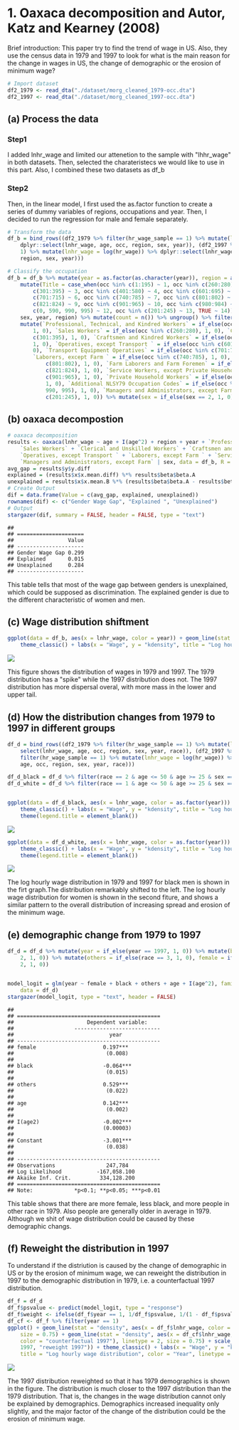 # 1. Oaxaca decomposition and Autor, Katz and Kearney (2008)

Brief introduction: This paper try to find the trend of wage in US. Also, they use the census data in 1979 and 1997 to look for what is the main reason for the change in wages in US, the change of demographic or the erosion of minimum wage?


```r
# Import dataset
df2_1979 <- read_dta("./dataset/morg_cleaned_1979-occ.dta")
df2_1997 <- read_dta("./dataset/morg_cleaned_1997-occ.dta")
```

## (a) Process the data

### Step1

I added lnhr_wage and limited our  attenetion to the sample with "lhhr_wage" in both datasets. Then, selected the charateristecs we would like to use in this part. Also, I combined these two datasets as df_b

### Step2

Then, in the linear model, I first used the as.factor function to create a series of dummy variables of regions, occupations and year. Then, I decided to run the regression for male and female separately. 


```r
# Transform the data
df_b = bind_rows((df2_1979 %>% filter(hr_wage_sample == 1) %>% mutate(lnhr_wage = log(hr_wage)) %>% 
    dplyr::select(lnhr_wage, age, occ, region, sex, year)), (df2_1997 %>% filter(hr_wage_sample == 
    1) %>% mutate(lnhr_wage = log(hr_wage)) %>% dplyr::select(lnhr_wage, age, occ, 
    region, sex, year)))

# Classify the occupation
df_b = df_b %>% mutate(year = as.factor(as.character(year)), region = as.factor(as.character(region))) %>% 
    mutate(Title = case_when(occ %in% c(1:195) ~ 1, occ %in% c(260:280) ~ 2, occ %in% 
        c(301:395) ~ 3, occ %in% c(401:580) ~ 4, occ %in% c(601:695) ~ 5, occ %in% 
        c(701:715) ~ 6, occ %in% c(740:785) ~ 7, occ %in% c(801:802) ~ 8, occ %in% 
        c(821:824) ~ 9, occ %in% c(901:965) ~ 10, occ %in% c(980:984) ~ 11, occ %in% 
        c(0, 590, 990, 995) ~ 12, occ %in% c(201:245) ~ 13, TRUE ~ 14)) %>% group_by(Title, 
    sex, year, region) %>% mutate(count = n()) %>% ungroup() %>% filter(count > 500) %>% 
    mutate(`Professional, Technical, and Kindred Workers` = if_else(occ %in% c(1:195), 
        1, 0), `Sales Workers` = if_else(occ %in% c(260:280), 1, 0), `Clerical and Unskilled Workers` = if_else(occ %in% 
        c(301:395), 1, 0), `Craftsmen and Kindred Workers` = if_else(occ %in% c(401:580), 
        1, 0), `Operatives, except Transport ` = if_else(occ %in% c(601:695), 1, 
        0), `Transport Equipment Operatives` = if_else(occ %in% c(701:715), 1, 0), 
        `Laborers, except Farm ` = if_else(occ %in% c(740:785), 1, 0), `Farmers and Farm Managers` = if_else(occ %in% 
            c(801:802), 1, 0), `Farm Laborers and Farm Foremen` = if_else(occ %in% 
            c(821:824), 1, 0), `Service Workers, except Private Household` = if_else(occ %in% 
            c(901:965), 1, 0), `Private Household Workers` = if_else(occ %in% c(980:984), 
            1, 0), `Additional NLSY79 Occupation Codes` = if_else(occ %in% c(0, 590, 
            990, 995), 1, 0), `Managers and Administrators, except Farm` = if_else(occ %in% 
            c(201:245), 1, 0)) %>% mutate(sex = if_else(sex == 2, 1, 0))
```

## (b) oaxaca decompostion


```r
# oaxaca decomposition
results <- oaxaca(lnhr_wage ~ age + I(age^2) + region + year + `Professional, Technical, and Kindred Workers` + 
    `Sales Workers` + `Clerical and Unskilled Workers` + `Craftsmen and Kindred Workers` + 
    `Operatives, except Transport ` + `Laborers, except Farm ` + `Service Workers, except Private Household` + 
    `Managers and Administrators, except Farm` | sex, data = df_b, R = NULL)
avg_gap = results$y$y.diff
explained = (results$x$x.mean.diff) %*% results$beta$beta.A
unexplained = results$x$x.mean.B %*% (results$beta$beta.A - results$beta$beta.B)
# Create Output
dif = data.frame(Value = c(avg_gap, explained, unexplained))
rownames(dif) <- c("Gender Wage Gap", "Explained ", "Unexplained")
# Output
stargazer(dif, summary = FALSE, header = FALSE, type = "text")
```

```
## 
## =====================
##                 Value
## ---------------------
## Gender Wage Gap 0.299
## Explained       0.015
## Unexplained     0.284
## ---------------------
```
This table tells that most of the wage gap between genders is unexplained, which could be supposed as discrimination. The explained gender is due to the different characteristic of women and men.

## (c) Wage distribution shiftment


```r
ggplot(data = df_b, aes(x = lnhr_wage, color = year)) + geom_line(stat = "density") + 
    theme_classic() + labs(x = "Wage", y = "kdensity", title = "Log hourly wage distribution")
```

<img src="./figure/oaxaca/figureunnamed-chunk-6-1.png" style="display: block; margin: auto;" />

This figure shows the distribution of wages in 1979 and 1997. 
The 1979 distribution has a "spike" while the 1997 distribution does not. The 1997 distribution has more dispersal overal, with more mass in the lower and upper tail.



## (d) How the distribution changes from 1979 to 1997 in different groups


```r
df_d = bind_rows((df2_1979 %>% filter(hr_wage_sample == 1) %>% mutate(lnhr_wage = log(hr_wage)) %>% 
    select(lnhr_wage, age, occ, region, sex, year, race)), (df2_1997 %>% 
    filter(hr_wage_sample == 1) %>% mutate(lnhr_wage = log(hr_wage)) %>% select(lnhr_wage, 
    age, occ, region, sex, year, race)))

df_d_black = df_d %>% filter(race == 2 & age <= 50 & age >= 25 & sex == 1)
df_d_white = df_d %>% filter(race == 1 & age <= 50 & age >= 25 & sex == 2)


ggplot(data = df_d_black, aes(x = lnhr_wage, color = as.factor(year))) + geom_line(stat = "density") + 
    theme_classic() + labs(x = "Wage", y = "kdensity", title = "Log hourly wage distribution (black men)") + 
    theme(legend.title = element_blank())
```

<img src="./figure/oaxaca/figureunnamed-chunk-7-1.png" style="display: block; margin: auto;" />

```r
ggplot(data = df_d_white, aes(x = lnhr_wage, color = as.factor(year))) + geom_line(stat = "density") + 
    theme_classic() + labs(x = "Wage", y = "kdensity", title = "Log hourly wage distribution (white women)") + 
    theme(legend.title = element_blank())
```

<img src="./figure/oaxaca/figureunnamed-chunk-7-2.png" style="display: block; margin: auto;" />

The log hourly wage distribution in 1979 and 1997 for black men is shown in
the firt graph.The distribution remarkably shifted to the left. The log hourly wage distribution for women is shown in the second fiture, and shows a similar pattern to the overall distribution of increasing spread and erosion of the minimum wage.

## (e) demographic change from 1979 to 1997


```r
df_d = df_d %>% mutate(year = if_else(year == 1997, 1, 0)) %>% mutate(black = if_else(race == 
    2, 1, 0)) %>% mutate(others = if_else(race == 3, 1, 0), female = if_else(sex == 
    2, 1, 0))


model_logit = glm(year ~ female + black + others + age + I(age^2), family = binomial(), 
    data = df_d)
stargazer(model_logit, type = "text", header = FALSE)
```

```
## 
## =============================================
##                       Dependent variable:    
##                   ---------------------------
##                              year            
## ---------------------------------------------
## female                     0.197***          
##                             (0.008)          
##                                              
## black                      -0.064***         
##                             (0.015)          
##                                              
## others                     0.529***          
##                             (0.022)          
##                                              
## age                        0.142***          
##                             (0.002)          
##                                              
## I(age2)                    -0.002***         
##                            (0.00003)         
##                                              
## Constant                   -3.001***         
##                             (0.038)          
##                                              
## ---------------------------------------------
## Observations                247,784          
## Log Likelihood           -167,058.100        
## Akaike Inf. Crit.         334,128.200        
## =============================================
## Note:             *p<0.1; **p<0.05; ***p<0.01
```

This table shows that there are more female, less black, and more people in other race in 1979. Also people are generally older in average in 1979. Although we shit of wage distribution could be caused by these demographic changs.

## (f) Reweight the distribution in 1997

To understand if the distriution is caused by the change of demographic in US or by the erosion of minimum wage, we can reweight the distribution in 1997 to the demographic distribution in 1979, i.e. a counterfactual 1997 distribution.


```r
df_f = df_d
df_f$psvalue <- predict(model_logit, type = "response")
df_f$weight <- ifelse(df_f$year == 1, 1/df_f$psvalue, 1/(1 - df_f$psvalue))
df_cf <- df_f %>% filter(year == 1)
ggplot() + geom_line(stat = "density", aes(x = df_f$lnhr_wage, color = as.factor(df_f$year)), 
    size = 0.75) + geom_line(stat = "density", aes(x = df_cf$lnhr_wage, weight = df_cf$weight, 
    color = "counterfactual 1997"), linetype = 2, size = 0.75) + scale_color_discrete(label = c(1979, 
    1997, "reweight 1997")) + theme_classic() + labs(x = "Wage", y = "kdensity", 
    title = "Log hourly wage distribution", color = "Year", linetype = "counterfactual")
```

<img src="./figure/oaxaca/figureunnamed-chunk-9-1.png" style="display: block; margin: auto;" />

The 1997 distribution reweighted so that it has 1979 demographics is shown
in the figure. The distribution is much closer to the 1997 distribution than the 1979 distribution. That is, the changes in the wage distribution cannot only be explained by demographics. Demographics increased inequality only slightly, and the major factor of the change of the distribution could be the erosion of minimum wage.
